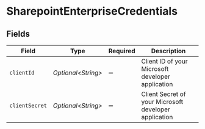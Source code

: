 # SharepointEnterpriseCredentials


## Fields

| Field                                                 | Type                                                  | Required                                              | Description                                           |
| ----------------------------------------------------- | ----------------------------------------------------- | ----------------------------------------------------- | ----------------------------------------------------- |
| `clientId`                                            | *Optional\<String>*                                   | :heavy_minus_sign:                                    | Client ID of your Microsoft developer application     |
| `clientSecret`                                        | *Optional\<String>*                                   | :heavy_minus_sign:                                    | Client Secret of your Microsoft developer application |